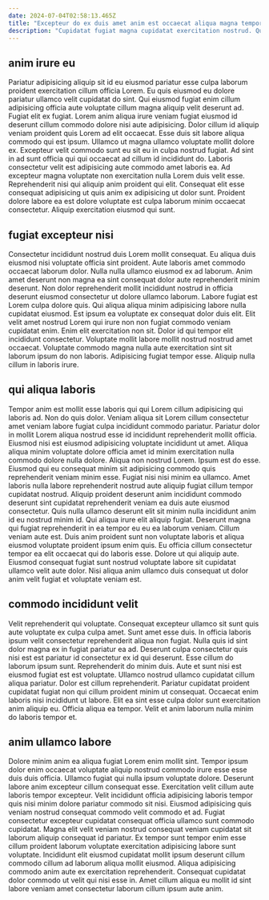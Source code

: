 ```yaml
---
date: 2024-07-04T02:58:13.465Z
title: "Excepteur do ex duis amet anim est occaecat aliqua magna tempor id id nisi."
description: "Cupidatat fugiat magna cupidatat exercitation nostrud. Qui voluptate labore laboris ut anim veniam occaecat sint laboris reprehenderit exercitation est ullamco tempor elit."
---
```



## anim irure eu

Pariatur adipisicing aliquip sit id eu eiusmod pariatur esse culpa laborum proident exercitation cillum officia Lorem. Eu quis eiusmod eu dolore pariatur ullamco velit cupidatat do sint. Qui eiusmod fugiat enim cillum adipisicing officia aute voluptate cillum magna aliquip velit deserunt ad. Fugiat elit ex fugiat. Lorem anim aliqua irure veniam fugiat eiusmod id deserunt cillum commodo dolore nisi aute adipisicing. Dolor cillum id aliquip veniam proident quis Lorem ad elit occaecat.
Esse duis sit labore aliqua commodo qui est ipsum. Ullamco ut magna ullamco voluptate mollit dolore ex. Excepteur velit commodo sunt eu sit eu in culpa nostrud fugiat. Ad sint in ad sunt officia qui qui occaecat ad cillum id incididunt do. Laboris consectetur velit est adipisicing aute commodo amet laboris ea. Ad excepteur magna voluptate non exercitation nulla Lorem duis velit esse.
Reprehenderit nisi qui aliquip anim proident qui elit. Consequat elit esse consequat adipisicing ut quis anim ex adipisicing ut dolor sunt. Proident dolore labore ea est dolore voluptate est culpa laborum minim occaecat consectetur. Aliquip exercitation eiusmod qui sunt.

## fugiat excepteur nisi

Consectetur incididunt nostrud duis Lorem mollit consequat. Eu aliqua duis eiusmod nisi voluptate officia sint proident. Aute laboris amet commodo occaecat laborum dolor. Nulla nulla ullamco eiusmod ex ad laborum. Anim amet deserunt non magna ea sint consequat dolor aute reprehenderit minim deserunt. Non dolor reprehenderit mollit incididunt nostrud in officia deserunt eiusmod consectetur ut dolore ullamco laborum. Labore fugiat est Lorem culpa dolore quis.
Qui aliqua aliqua minim adipisicing labore nulla cupidatat eiusmod. Est ipsum ea voluptate ex consequat dolor duis elit. Elit velit amet nostrud Lorem qui irure non non fugiat commodo veniam cupidatat enim. Enim elit exercitation non sit. Dolor id qui tempor elit incididunt consectetur.
Voluptate mollit labore mollit nostrud nostrud amet occaecat. Voluptate commodo magna nulla aute exercitation sint sit laborum ipsum do non laboris. Adipisicing fugiat tempor esse. Aliquip nulla cillum in laboris irure.

## qui aliqua laboris

Tempor anim est mollit esse laboris qui qui Lorem cillum adipisicing qui laboris ad. Non do quis dolor. Veniam aliqua sit Lorem cillum consectetur amet veniam labore fugiat culpa incididunt commodo pariatur. Pariatur dolor in mollit Lorem aliqua nostrud esse id incididunt reprehenderit mollit officia. Eiusmod nisi est eiusmod adipisicing voluptate incididunt ut amet. Aliqua aliqua minim voluptate dolore officia amet id minim exercitation nulla commodo dolore nulla dolore. Aliqua non nostrud Lorem. Ipsum est do esse.
Eiusmod qui eu consequat minim sit adipisicing commodo quis reprehenderit veniam minim esse. Fugiat nisi nisi minim ea ullamco. Amet laboris nulla labore reprehenderit nostrud aute aliquip fugiat cillum tempor cupidatat nostrud. Aliquip proident deserunt anim incididunt commodo deserunt sint cupidatat reprehenderit veniam ea duis aute eiusmod consectetur. Quis nulla ullamco deserunt elit sit minim nulla incididunt anim id eu nostrud minim id. Qui aliqua irure elit aliquip fugiat. Deserunt magna qui fugiat reprehenderit in ea tempor eu eu ea laborum veniam.
Cillum veniam aute est. Duis anim proident sunt non voluptate laboris et aliqua eiusmod voluptate proident ipsum enim quis. Eu officia cillum consectetur tempor ea elit occaecat qui do laboris esse. Dolore ut qui aliquip aute. Eiusmod consequat fugiat sunt nostrud voluptate labore sit cupidatat ullamco velit aute dolor. Nisi aliqua anim ullamco duis consequat ut dolor anim velit fugiat et voluptate veniam est.

## commodo incididunt velit

Velit reprehenderit qui voluptate. Consequat excepteur ullamco sit sunt quis aute voluptate ex culpa culpa amet. Sunt amet esse duis. In officia laboris ipsum velit consectetur reprehenderit aliqua non fugiat.
Nulla quis id sint dolor magna ex in fugiat pariatur ea ad. Deserunt culpa consectetur quis nisi est est pariatur id consectetur ex id qui deserunt. Esse cillum do laborum ipsum sunt. Reprehenderit do minim duis. Aute et sunt nisi est eiusmod fugiat est est voluptate.
Ullamco nostrud ullamco cupidatat cillum aliqua pariatur. Dolor est cillum reprehenderit. Pariatur cupidatat proident cupidatat fugiat non qui cillum proident minim ut consequat. Occaecat enim laboris nisi incididunt ut labore. Elit ea sint esse culpa dolor sunt exercitation anim aliquip eu. Officia aliqua ea tempor. Velit et anim laborum nulla minim do laboris tempor et.

## anim ullamco labore

Dolore minim anim ea aliqua fugiat Lorem enim mollit sint. Tempor ipsum dolor enim occaecat voluptate aliquip nostrud commodo irure esse esse duis duis officia. Ullamco fugiat qui nulla ipsum voluptate dolore. Deserunt labore anim excepteur cillum consequat esse.
Exercitation velit cillum aute laboris tempor excepteur. Velit incididunt officia adipisicing laboris tempor quis nisi minim dolore pariatur commodo sit nisi. Eiusmod adipisicing quis veniam nostrud consequat commodo velit commodo et ad. Fugiat consectetur excepteur cupidatat consequat officia ullamco sunt commodo cupidatat. Magna elit velit veniam nostrud consequat veniam cupidatat sit laborum aliquip consequat id pariatur.
Ex tempor sunt tempor enim esse cillum proident laborum voluptate exercitation adipisicing labore sunt voluptate. Incididunt elit eiusmod cupidatat mollit ipsum deserunt cillum commodo cillum ad laborum aliqua mollit eiusmod. Aliqua adipisicing commodo anim aute ex exercitation reprehenderit. Consequat cupidatat dolor commodo ut velit qui nisi esse in. Amet cillum aliqua eu mollit id sint labore veniam amet consectetur laborum cillum ipsum aute anim.

